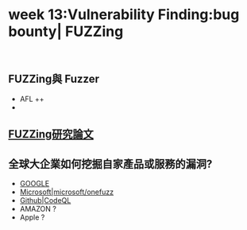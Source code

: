 # week 13:Vulnerability Finding:bug bounty| FUZZing
```


```
## FUZZing與 Fuzzer
- AFL ++
- 

## [FUZZing研究論文](https://github.com/fengjixuchui/FuzzingPaper)


## 全球大企業如何挖掘自家產品或服務的漏洞?
- [GOOGLE](github.com/google/fuzzing)
- [Microsoft|microsoft/onefuzz](https://github.com/microsoft/onefuzz)
- [Github|CodeQL](https://securitylab.github.com/tools/codeql/)
- AMAZON ?
- Apple ?
